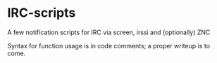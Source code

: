 # IRC-scripts
A few notification scripts for IRC via screen, irssi and (optionally) ZNC

Syntax for function usage is in code comments; a proper writeup is to come.
